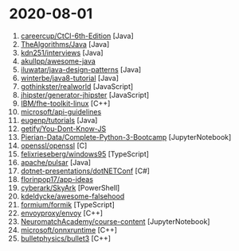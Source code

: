 # 2020-08-01

1. [careercup/CtCI-6th-Edition](https://github.com/careercup/CtCI-6th-Edition "Cracking the Coding Interview 6th Ed. Solutions") [Java]
2. [TheAlgorithms/Java](https://github.com/TheAlgorithms/Java "All Algorithms implemented in Java") [Java]
3. [kdn251/interviews](https://github.com/kdn251/interviews "Everything you need to know to get the job.") [Java]
4. [akullpp/awesome-java](https://github.com/akullpp/awesome-java "A curated list of awesome frameworks, libraries and software for the Java programming language.") 
5. [iluwatar/java-design-patterns](https://github.com/iluwatar/java-design-patterns "Design patterns implemented in Java") [Java]
6. [winterbe/java8-tutorial](https://github.com/winterbe/java8-tutorial "Modern Java - A Guide to Java 8") [Java]
7. [gothinkster/realworld](https://github.com/gothinkster/realworld "The mother of all demo apps — Exemplary fullstack Medium.com clone powered by React, Angular, Node, Django, and many more 🏅") [JavaScript]
8. [jhipster/generator-jhipster](https://github.com/jhipster/generator-jhipster "JHipster is a development platform to quickly generate, develop, & deploy modern web applications & microservice architectures.") [JavaScript]
9. [IBM/fhe-toolkit-linux](https://github.com/IBM/fhe-toolkit-linux "IBM Fully Homomorphic Encryption Toolkit For Linux. This toolkit is a Linux based Docker container that demonstrates computing on encrypted data without decrypting it! The toolkit ships with two demos including a fully encrypted Machine Learning inference with a Neural Network and a Privacy-Preserving key-value search.") [C++]
10. [microsoft/api-guidelines](https://github.com/microsoft/api-guidelines "Microsoft REST API Guidelines") 
11. [eugenp/tutorials](https://github.com/eugenp/tutorials "Just Announced - Learn Spring Security OAuth:") [Java]
12. [getify/You-Dont-Know-JS](https://github.com/getify/You-Dont-Know-JS "A book series on JavaScript. @YDKJS on twitter.") 
13. [Pierian-Data/Complete-Python-3-Bootcamp](https://github.com/Pierian-Data/Complete-Python-3-Bootcamp "Course Files for Complete Python 3 Bootcamp Course on Udemy") [JupyterNotebook]
14. [openssl/openssl](https://github.com/openssl/openssl "TLS/SSL and crypto library") [C]
15. [felixrieseberg/windows95](https://github.com/felixrieseberg/windows95 "💩🚀 Windows 95 in Electron. Runs on macOS, Linux, and Windows.") [TypeScript]
16. [apache/pulsar](https://github.com/apache/pulsar "Apache Pulsar - distributed pub-sub messaging system") [Java]
17. [dotnet-presentations/dotNETConf](https://github.com/dotnet-presentations/dotNETConf "Creative and technical content for running a .NET Conf local event in your community") [C#]
18. [florinpop17/app-ideas](https://github.com/florinpop17/app-ideas "A Collection of application ideas which can be used to improve your coding skills.") 
19. [cyberark/SkyArk](https://github.com/cyberark/SkyArk "SkyArk helps to discover, assess and secure the most privileged entities in Azure and AWS") [PowerShell]
20. [kdeldycke/awesome-falsehood](https://github.com/kdeldycke/awesome-falsehood "😱 Falsehoods Programmers Believe in") 
21. [formium/formik](https://github.com/formium/formik "Build forms in React, without the tears 😭") [TypeScript]
22. [envoyproxy/envoy](https://github.com/envoyproxy/envoy "Cloud-native high-performance edge/middle/service proxy") [C++]
23. [NeuromatchAcademy/course-content](https://github.com/NeuromatchAcademy/course-content "Summer course content for Neuromatch Academy") [JupyterNotebook]
24. [microsoft/onnxruntime](https://github.com/microsoft/onnxruntime "ONNX Runtime: cross-platform, high performance ML inferencing and training accelerator") [C++]
25. [bulletphysics/bullet3](https://github.com/bulletphysics/bullet3 "Bullet Physics SDK: real-time collision detection and multi-physics simulation for VR, games, visual effects, robotics, machine learning etc.") [C++]
